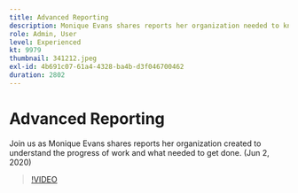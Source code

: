 ```yaml
---
title: Advanced Reporting
description: Monique Evans shares reports her organization needed to know the progress of work and to get it done. (Jun 2, 2020)
role: Admin, User
level: Experienced
kt: 9979
thumbnail: 341212.jpeg
exl-id: 4b691c07-61a4-4328-ba4b-d3f046700462
duration: 2802
---
```

# Advanced Reporting

Join us as Monique Evans shares reports her organization created to understand the progress of work and what needed to get done.  (Jun 2, 2020)

>[!VIDEO](https://video.tv.adobe.com/v/341212/?quality=12&learn=on)
